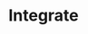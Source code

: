 ---
# metadata # 
title: Integrate
description: Integrate Pachyderm with popular tools such as JupyterLab. 
date: 
# taxonomy #
tags: 
series:
seriesPart:
weight: 9
--- 